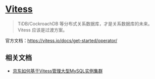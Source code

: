 # [Vitess](https://github.com/vitessio/vitess)

>TiDB/CockroachDB 等分布式关系数据库，才是关系数据库的未来。
Vitess 应该是过渡方案。


官方文档：https://vitess.io/docs/get-started/operator/


## 相关文档

- [京东如何基于Vitess管理大型MySQL实例集群](https://developer.jdcloud.com/article/1159)